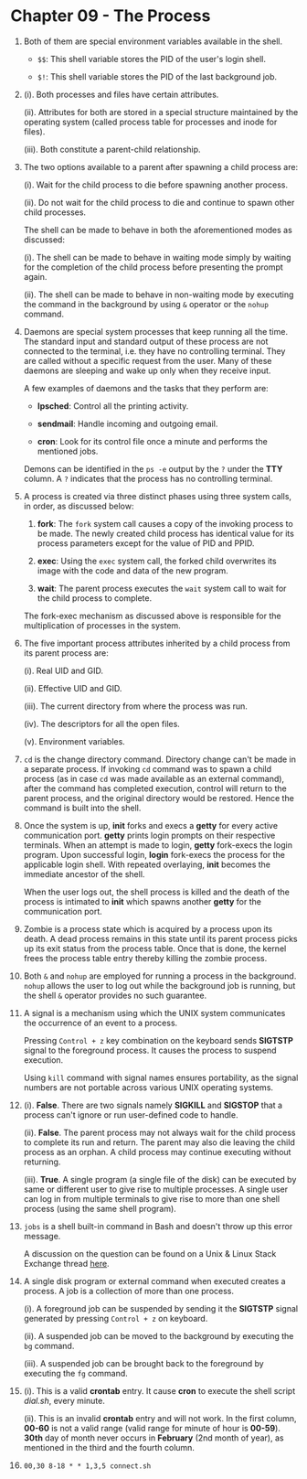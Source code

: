 # Chapter 09 - The Process

1.  Both of them are special environment variables available in the shell.

    -   `$$`: This shell variable stores the PID of the user's login shell.

    -   `$!`: This shell variable stores the PID of the last background job.

2.  (i). Both processes and files have certain attributes.

    (ii). Attributes for both are stored in a special structure maintained by the operating system (called process table for processes and inode for files).

    (iii). Both constitute a parent-child relationship.

3.  The two options available to a parent after spawning a child process are:

    (i). Wait for the child process to die before spawning another process.

    (ii). Do not wait for the child process to die and continue to spawn other child processes.

    The shell can be made to behave in both the aforementioned modes as discussed:

    (i). The shell can be made to behave in waiting mode simply by waiting for the completion of the child process before presenting the prompt again.

    (ii). The shell can be made to behave in non-waiting mode by executing the command in the background by using `&` operator or the `nohup` command.

4.  Daemons are special system processes that keep running all the time. The standard input and standard output of these process are not connected to the terminal, i.e. they have no controlling terminal. They are called without a specific request from the user. Many of these daemons are sleeping and wake up only when they receive input.

    A few examples of daemons and the tasks that they perform are:

    -   **lpsched**: Control all the printing activity.

    -   **sendmail**: Handle incoming and outgoing email.

    -   **cron**: Look for its control file once a minute and performs the mentioned jobs.

    Demons can be identified in the `ps -e` output by the `?` under the **TTY** column. A `?` indicates that the process has no controlling terminal.

5.  A process is created via three distinct phases using three system calls, in order, as discussed below:

    01. **fork**: The `fork` system call causes a copy of the invoking process to be made. The newly created child process has identical value for its process parameters except for the value of PID and PPID.

    02. **exec**: Using the `exec` system call, the forked child overwrites its image with the code and data of the new program.

    03. **wait**: The parent process executes the `wait` system call to wait for the child process to complete.

    The fork-exec mechanism as discussed above is responsible for the multiplication of processes in the system.

6.  The five important process attributes inherited by a child process from its parent process are:

    (i). Real UID and GID.

    (ii). Effective UID and GID.

    (iii). The current directory from where the process was run.

    (iv). The descriptors for all the open files.

    (v). Environment variables.

7.  `cd` is the change directory command. Directory change can't be made in a separate process. If invoking `cd` command was to spawn a child process (as in case `cd` was made available as an external command), after the command has completed execution, control will return to the parent process, and the original directory would be restored. Hence the command is built into the shell.

8.  Once the system is up, **init** forks and execs a **getty** for every active communication port. **getty** prints login prompts on their respective terminals. When an attempt is made to login, **getty** fork-execs the login program. Upon successful login, **login** fork-execs the process for the applicable login shell. With repeated overlaying, **init** becomes the immediate ancestor of the shell.

    When the user logs out, the shell process is killed and the death of the process is intimated to **init** which spawns another **getty** for the communication port.

9.  Zombie is a process state which is acquired by a process upon its death. A dead process remains in this state until its parent process picks up its exit status from the process table. Once that is done, the kernel frees the process table entry thereby killing the zombie process.

10. Both `&` and `nohup` are employed for running a process in the background. `nohup` allows the user to log out while the background job is running, but the shell `&` operator provides no such guarantee.

11. A signal is a mechanism using which the UNIX system communicates the occurrence of an event to a process.

    Pressing `Control + z` key combination on the keyboard sends **SIGTSTP** signal to the foreground process. It causes the process to suspend execution.

    Using `kill` command with signal names ensures portability, as the signal numbers are not portable across various UNIX operating systems.

12. (i). **False**. There are two signals namely **SIGKILL** and **SIGSTOP** that a process can't ignore or run user-defined code to handle.

    (ii). **False**. The parent process may not always wait for the child process to complete its run and return. The parent may also die leaving the child process as an orphan. A child process may continue executing without returning.

    (iii). **True**. A single program (a single file of the disk) can be executed by same or different user to give rise to multiple processes. A single user can log in from multiple terminals to give rise to more than one shell process (using the same shell program).

13. `jobs` is a shell built-in command in Bash and doesn't throw up this error message.

    A discussion on the question can be found on a Unix & Linux Stack Exchange thread [here](https://unix.stackexchange.com/q/111349/280308).

14. A single disk program or external command when executed creates a process. A job is a collection of more than one process.

    (i). A foreground job can be suspended by sending it the **SIGTSTP** signal generated by pressing `Control + z` on keyboard.

    (ii). A suspended job can be moved to the background by executing the `bg` command.

    (iii). A suspended job can be brought back to the foreground by executing the `fg` command.

15. (i). This is a valid **crontab** entry. It cause **cron** to execute the shell script _dial.sh_, every minute.

    (ii). This is an invalid **crontab** entry and will not work. In the first column, **00-60** is not a valid range (valid range for minute of hour is **00-59**). **30th** day of month never occurs in **February** (2nd month of year), as mentioned in the third and the fourth column.

16. `00,30 8-18 * * 1,3,5 connect.sh`
